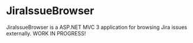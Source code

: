 JiraIssueBrowser
================

JiraIssueBrowser is a ASP.NET MVC 3 application for browsing Jira issues externally. WORK IN PROGRESS!